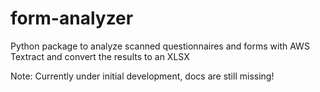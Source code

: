 # form-analyzer

Python package to analyze scanned questionnaires and forms with AWS Textract and convert the results to an XLSX

Note: Currently under initial development, docs are still missing!